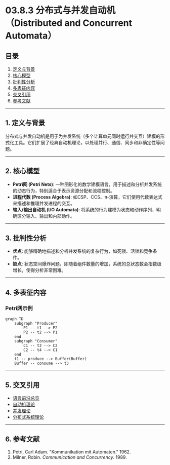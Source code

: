 # 03.8.3 分布式与并发自动机（Distributed and Concurrent Automata）

## 目录

1.  [定义与背景](#1-定义与背景)
2.  [核心模型](#2-核心模型)
3.  [批判性分析](#3-批判性分析)
4.  [多表征内容](#4-多表征内容)
5.  [交叉引用](#5-交叉引用)
6.  [参考文献](#6-参考文献)

---

## 1. 定义与背景

分布式与并发自动机是用于为并发系统（多个计算单元同时运行并交互）建模的形式化工具。它们扩展了经典自动机理论，以处理并行、通信、同步和非确定性等问题。

---

## 2. 核心模型

-   **Petri网 (Petri Nets)**: 一种图形化的数学建模语言，用于描述和分析并发系统的动态行为，特别适合于表示资源分配和流程控制。
-   **进程代数 (Process Algebra)**: 如CSP、CCS、π-演算，它们使用代数表达式来描述和推理并发进程的交互。
-   **输入/输出自动机 (I/O Automata)**: 将系统的行为建模为状态和动作序列，明确区分输入、输出和内部动作。

---

## 3. 批判性分析

-   **优点**: 能够精确地描述和分析并发系统的复杂行为，如死锁、活锁和竞争条件。
-   **缺点**: 状态空间爆炸问题，即随着组件数量的增加，系统的总状态数会指数级增长，使得分析非常困难。

---

## 4. 多表征内容

### Petri网示例

```mermaid
graph TD
    subgraph "Producer"
        P1 -- t1 --> P2
        P2 -- t2 --> P1
    end
    subgraph "Consumer"
        C1 -- t3 --> C2
        C2 -- t4 --> C1
    end
    t1 -- produce --> Buffer(Buffer)
    Buffer -- consume --> t3
```

---

## 5. 交叉引用

-   [语言前沿总览](./README.md)
-   [自动机理论](../01_Automata_Theory/README.md)
-   [并发理论](../../11_Concurrency_Theory/README.md)
-   [分布式系统理论](../../09_Distributed_Systems_Theory/README.md)

---

## 6. 参考文献

1.  Petri, Carl Adam. "Kommunikation mit Automaten." 1962.
2.  Milner, Robin. *Communication and Concurrency*. 1989. 